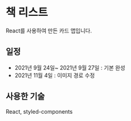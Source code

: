 # 책 리스트
React를 사용하여 만든 카드 앱입니다.

## 일정
- 2021년 9월 24일~ 2021년 9월 27일 : 기본 완성
- 2021년 11월 4일 : 이미지 경로 수정 

## 사용한 기술
React, styled-components
